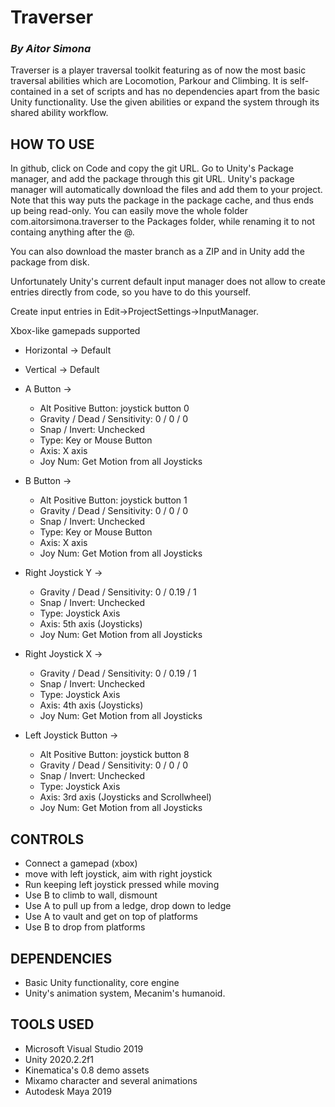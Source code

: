 # Traverser
### *By Aitor Simona*

Traverser is a player traversal toolkit featuring as of now the most basic traversal abilities which are Locomotion, Parkour and Climbing. It is self-contained in a set of scripts and has no dependencies apart from the basic Unity functionality. Use the given abilities or expand the system through its shared ability workflow.

## HOW TO USE 

In github, click on Code and copy the git URL. Go to Unity's Package manager, and add the package through this git URL. Unity's package manager will automatically
download the files and add them to your project. Note that this way puts the package in the package cache, and thus ends up being read-only. You can easily 
move the whole folder com.aitorsimona.traverser to the Packages folder, while renaming it to not containg anything after the @. 

You can also download the master branch as a ZIP and in Unity add the package from disk.

Unfortunately Unity's current default input manager does not allow to create entries directly from code, so you have to do this yourself.

Create input entries in Edit->ProjectSettings->InputManager.

Xbox-like gamepads supported

- Horizontal -> Default

- Vertical -> Default

- A Button -> 
	- Alt Positive Button: joystick button 0
	- Gravity / Dead / Sensitivity: 0 / 0 / 0
	- Snap / Invert: Unchecked
	- Type: Key or Mouse Button
	- Axis: X axis
	- Joy Num: Get Motion from all Joysticks

- B Button -> 
	- Alt Positive Button: joystick button 1
	- Gravity / Dead / Sensitivity: 0 / 0 / 0
	- Snap / Invert: Unchecked
	- Type: Key or Mouse Button
	- Axis: X axis
	- Joy Num: Get Motion from all Joysticks

- Right Joystick Y -> 
	- Gravity / Dead / Sensitivity: 0 / 0.19 / 1
	- Snap / Invert: Unchecked
	- Type: Joystick Axis
	- Axis: 5th axis (Joysticks)
	- Joy Num: Get Motion from all Joysticks

- Right Joystick X -> 
	- Gravity / Dead / Sensitivity: 0 / 0.19 / 1
	- Snap / Invert: Unchecked
	- Type: Joystick Axis
	- Axis: 4th axis (Joysticks)
	- Joy Num: Get Motion from all Joysticks

- Left Joystick Button -> 
	- Alt Positive Button: joystick button 8
	- Gravity / Dead / Sensitivity: 0 / 0 / 0
	- Snap / Invert: Unchecked
	- Type: Joystick Axis
	- Axis: 3rd axis (Joysticks and Scrollwheel)
	- Joy Num: Get Motion from all Joysticks

## CONTROLS

- Connect a gamepad (xbox)
- move with left joystick, aim with right joystick
- Run keeping left joystick pressed while moving
- Use B to climb to wall, dismount
- Use A to pull up from a ledge, drop down to ledge
- Use A to vault and get on top of platforms
- Use B to drop from platforms

## DEPENDENCIES

- Basic Unity functionality, core engine
- Unity's animation system, Mecanim's humanoid. 

## TOOLS USED

- Microsoft Visual Studio 2019
- Unity 2020.2.2f1
- Kinematica's 0.8 demo assets
- Mixamo character and several animations
- Autodesk Maya 2019
